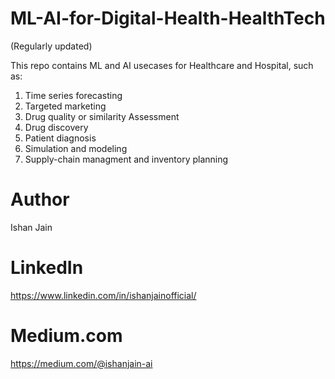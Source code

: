 # ML-AI-for-Digital-Health-HealthTech

(Regularly updated)

This repo contains ML and AI usecases for Healthcare and Hospital, such as: 
1. Time series forecasting
2. Targeted marketing
4. Drug quality or similarity Assessment 
5. Drug discovery
6. Patient diagnosis
7. Simulation and modeling
8. Supply-chain managment and inventory planning


# Author
Ishan Jain

# LinkedIn
https://www.linkedin.com/in/ishanjainofficial/

# Medium.com
https://medium.com/@ishanjain-ai
